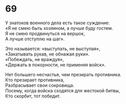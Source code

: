 # 69

У знатоков военного дела есть такое суждение:</br>
«Я не смею быть хозяином, а лучше буду гостем.</br>
Я не смею продвинуться на вершок,</br>
А лучше отступлю на шаг».</br>

Это называется: «выступать, не выступая»,</br>
«Закатывать рукав, не обнажая руки».</br>
«Побеждать, не враждуя»,</br>
«Держать в покорности, не применяя войск».</br>

Нет большего несчастья, чем презирать противника.</br>
Кто презирает противника,</br>
Разбрасывает свои сокровища.</br>
Посему, когда войска сходятся для жестокой битвы,</br>
Кто скорбит, тот победит.</br>
